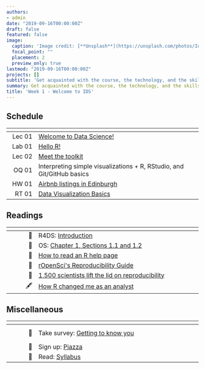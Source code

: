 ```yaml
---
authors:
- admin
date: "2019-09-16T00:00:00Z"
draft: false
featured: false
image:
  caption: 'Image credit: [**Unsplash**](https://unsplash.com/photos/IuLgi9PWETU)'
  focal_point: ""
  placement: 2
  preview_only: true
lastmod: "2019-09-16T00:00:00Z"
projects: []
subtitle: 'Get acquainted with the course, the technology, and the skills you will acquire throughout the semester :toolbox:'
summary: Get acquainted with the course, the technology, and the skills you will acquire throughout the semester.
title: 'Week 1 - Welcome to IDS'
---
```


## Schedule

| <div style="width:60px"></div>  | <div style="width:420px"></div> |  <div style="width:190px"></div>   |
|---:|---|---|
| Lec 01 | [Welcome to Data Science!](/slides/w1_d1-welcome/w1_d1-welcome.html) |
| Lab 01 | [Hello R!](/labs/lab-01/lab-01-hello-R.html) | **Due:** Tue, 17 Sep, 14:00 |
| Lec 02 | [Meet the toolkit](/slides/w1_d2-toolkit/w1_d2-toolkit.html) |
| OQ 01  | Interpreting simple visualizations + R, RStudio, and Git/GitHub basics |
| HW 01  | [Airbnb listings in Edinburgh](/hw/hw-01/hw-01-airbnb-edi.html) |
| RT 01  | [Data Visualization Basics](https://rstudio.cloud/learn/primers/1.1) |

## Readings

| <div style="width:60px"></div>  | <div style="width:420px"></div>  |  <div style="width:190px"></div> |
|----:|---|---|
| :open_book: | R4DS: [Introduction](https://r4ds.had.co.nz/explore-intro.html) | **Required** |
| :open_book: | OS: [Chapter 1, Sections 1.1 and 1.2](https://www.openintro.org/stat/textbook.php?stat_book=os) | **Required** |
| :page_facing_up: | [How to read an R help page](https://socviz.co/appendix.html#a-little-more-about-r) | **Required** | 
| :page_facing_up: | [rOpenSci's Reproducibility Guide](https://ropensci.github.io/reproducibility-guide/sections/introduction/) | Optional |
| :page_facing_up: | [1,500 scientists lift the lid on reproducibility](https://www.nature.com/news/1-500-scientists-lift-the-lid-on-reproducibility-1.19970) | Optional |
|  :fountain_pen:  | [How R changed me as an analyst](https://nhsrcommunity.com/blog/how-r-changed-me-as-an-analyst/) | Optional

## Miscellaneous

| <div style="width:60px"></div>  | <div style="width:420px"></div>  |  <div style="width:190px"></div> |
|----:|---|---|
| :radio_button:  | Take survey: [Getting to know you](https://forms.office.com/Pages/ResponsePage.aspx?id=sAafLmkWiUWHiRCgaTTcYRiRHjHRDWhOuLE_6JyNA0dUN0FDUVBVMVo5NzhMSTA5MFZGQTNRWkNZVS4u) | **Due:** Wed, 18 Sep, 20:00 |
| :speech_balloon:  | Sign up: [Piazza](https://piazza.com/ed.ac.uk/fall2019/math08077) | |
| :page_facing_up:  | Read: [Syllabus](/#syllabus) | |


